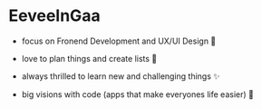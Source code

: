 # EeveeInGaa

- focus on Fronend Development and UX/UI Design 🌷

- love to plan things and create lists 🌱

- always thrilled to learn new and challenging things ✨

- big visions with code (apps that make everyones life easier) 🪽
